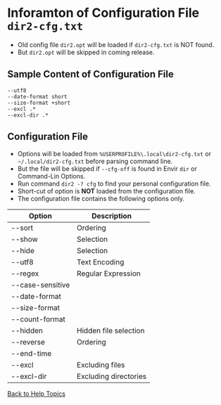# Inforamton of Configuration File ```dir2-cfg.txt```

* Old config file ```dir2.opt``` will be loaded if ```dir2-cfg.txt``` is NOT found.
* But ```dir2.opt``` will be skipped in coming release.

## Sample Content of Configuration File

```
--utf8
--date-format short
--size-format +short
--excl .*
--excl-dir .*
```

## Configuration File
* Options will be loaded from ```%USERPROFILE%\.local\dir2-cfg.txt``` or ```~/.local/dir2-cfg.txt``` before parsing command line.
* But the file will be skipped if ```--cfg-off``` is found in Envir ```dir``` or Command-Lin Options.
* Run command ```dir2 -? cfg``` to find your personal configuration file.
* Short-cut of option is **NOT** loaded from the configuration file.
* The configuration file contains the following options only.

| Option  | Description |
| ------  | --------- |
| --sort  | Ordering  |
| --show  | Selection |
| --hide  | Selection |
| --utf8  | Text Encoding |
| --regex | Regular Expression |
| --case-sensitive | |
| --date-format    | |
| --size-format    | |
| --count-format  | |
| --hidden   | Hidden file selection |
| --reverse  | Ordering |
| --end-time |          |
| --excl     | Excluding files |
| --excl-dir | Excluding directories |

[Back to Help Topics](https://github.com/ck-yung/dir2cs/blob/main/docs/HELP.md)
